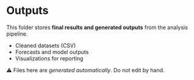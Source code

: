 # Outputs

This folder stores **final results and generated outputs** from the analysis pipeline.

- Cleaned datasets (CSV)
- Forecasts and model outputs
- Visualizations for reporting

⚠️ Files here are *generated automatically*. Do not edit by hand.

